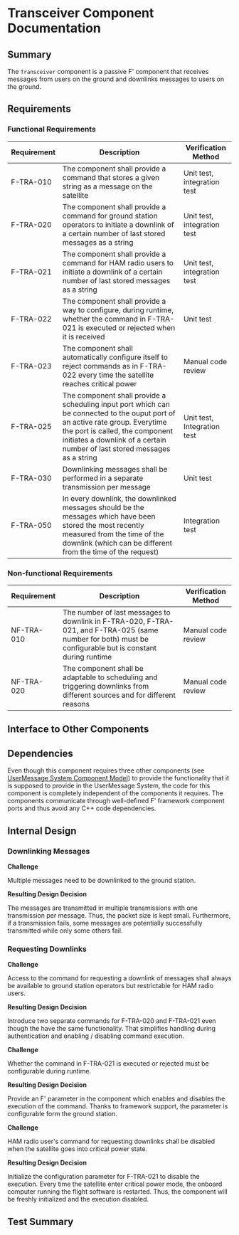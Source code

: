 # Transceiver Component Documentation
## Summary
The `Transceiver` component is a passive F' component that receives messages from users on the ground and downlinks messages to users on the ground.
## Requirements
### Functional Requirements
Requirement | Description | Verification Method
----------- | ----------- | -------------------
F-TRA-010 | The component shall provide a command that stores a given string as a message on the satellite | Unit test, integration test
F-TRA-020 | The component shall provide a command for ground station operators to initiate a downlink of a certain number of last stored messages as a string | Unit test, integration test
F-TRA-021 | The component shall provide a command for HAM radio users to initiate a downlink of a certain number of last stored messages as a string | Unit test, integration test
F-TRA-022 | The component shall provide a way to configure, during runtime, whether the command in F-TRA-021 is executed or rejected when it is received | Unit test
F-TRA-023 | The component shall automatically configure itself to reject commands as in F-TRA-022 every time the satellite reaches critical power | Manual code review
F-TRA-025 | The component shall provide a scheduling input port which can be connected to the ouput port of an active rate group. Everytime the port is called, the component initiates a downlink of a certain number of last stored messages as a string | Unit test, Integration test
F-TRA-030 | Downlinking messages shall be performed in a separate transmission per message | Unit test 
F-TRA-050 | In every downlink, the downlinked messages should be the messages which have been stored the most recently measured from the time of the downlink (which can be different from the time of the request) | Integration test


### Non-functional Requirements
Requirement | Description | Verification Method
----------- | ----------- | -------------------
NF-TRA-010 | The number of last messages to downlink in F-TRA-020, F-TRA-021, and F-TRA-025 (same number for both) must be configurable but is constant during runtime | Manual code review
NF-TRA-020 | The component shall be adaptable to scheduling and triggering downlinks from different sources and for different reasons | Manual code review
## Interface to Other Components
## Dependencies
Even though this component requires three other components (see [UserMessage System Component Model](/README.md#component-model)) to provide the functionality that it is supposed to provide in the UserMessage System, the code for this component is completely independent of the components it requires. The components communicate through well-defined F' framework component ports and thus avoid any C++ code dependencies.
  

## Internal Design
### Downlinking Messages

**Challenge**

Multiple messages need to be downlinked to the ground station.

**Resulting Design Decision**

The messages are transmitted in multiple transmissions with one transmission per message. Thus, the packet size is kept small. Furthermore, if a transmission fails, some messages are potentially successfully transmitted while only some others fail.


### Requesting Downlinks
**Challenge** 

Access to the command for requesting a downlink of messages shall always be available to ground station operators but restrictable for HAM radio users.

**Resulting Design Decision**

Introduce two separate commands for F-TRA-020 and F-TRA-021 even though the have the same functionality. That simplifies handling during authentication and enabling / disabling command execution.

**Challenge**

Whether the command in F-TRA-021 is executed or rejected must be configurable during runtime.

**Resulting Design Decision**

Provide an F' parameter in the component which enables and disables the execution of the command. Thanks to framework support, the parameter is configurable form the ground station.

**Challenge**

HAM radio user's command for requesting downlinks shall be disabled when the satellite goes into critical power state.

**Resulting Design Decision**

Initialize the configuration parameter for F-TRA-021 to disable the execution. Every time the satellite enter critical power mode, the onboard computer running the flight software is restarted. Thus, the component will be freshly initialized and the execution disabled.

## Test Summary
